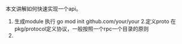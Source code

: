 本文讲解如何快速实现一个api。

1. 生成module
 执行 go mod init  github.com/your/your
2.定义proto
在pkg/protocol定义协议，一般按照一个rpc一个目录的原则
3.
